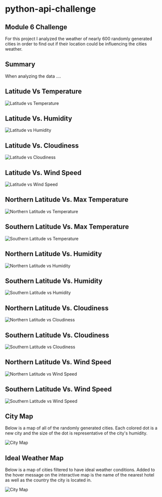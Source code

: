 # python-api-challenge
## Module 6 Challenge
For this project I analyzed the weather of nearly 600 randomly generated cities in order to find out if their location could be influencing the cities weather. 

## Summary
When analyzing the data ....

## Latitude Vs Temperature
![Latitude vs Temperature](images/Fig1.png)

## Latitude Vs. Humidity
![Latitude vs Humidity](images/Fig2.png)

## Latitude Vs. Cloudiness
![Latitude vs Cloudiness](images/Fig3.png)

## Latitude Vs. Wind Speed
![Latitude vs Wind Speed](images/Fig4.png)

## Northern Latitude Vs. Max Temperature
![Northern Latitude vs Temperature](images/Fig5.png)

## Southern Latitude Vs. Max Temperature
![Southern Latitude vs Temperature](images/Fig6.png)

## Northern Latitude Vs. Humidity
![Northern Latitude vs Humidity](images/Fig7.png)

## Southern Latitude Vs. Humidity
![Southern Latitude vs Humidity](images/Fig8.png)

## Northern Latitude Vs. Cloudiness
![Northern Latitude vs Cloudiness](images/Fig9.png)

## Southern Latitude Vs. Cloudiness
![Southern Latitude vs Cloudiness](images/Fig10.png)

## Northern Latitude Vs. Wind Speed
![Northern Latitude vs Wind Speed](images/Fig11.png)

## Southern Latitude Vs. Wind Speed
![Southern Latitude vs Wind Speed](images/Fig12.png)

## City Map
Below is a map of all of the randomly generated cities. Each colored dot is a new city and the size of the dot is representative of the city's humidity.

![City Map](images/Fig13.png)

## Ideal Weather Map
Below is a map of cities filtered to have ideal weather conditions. Added to the hover message on the interactive map is the name of the nearest hotel as well as the country the city is located in.

![City Map](images/Fig14.png)